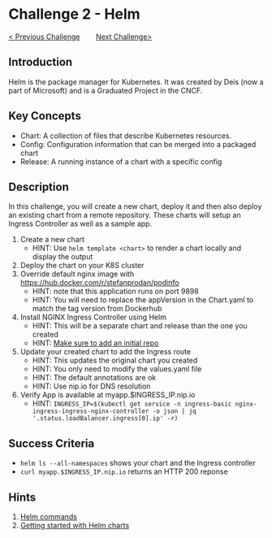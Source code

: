 # Challenge 2 - Helm

[< Previous Challenge](./01-setup.md)&nbsp;&nbsp;&nbsp;&nbsp;&nbsp;&nbsp;&nbsp;&nbsp;[Next Challenge>](./03-resiliency.md)

## Introduction

Helm is the package manager for Kubernetes.  It was created by Deis (now a part of Microsoft) and is a Graduated Project in the CNCF.

## Key Concepts

- Chart:  A collection of files that describe Kubernetes resources.
- Config: Configuration information that can be merged into a packaged chart
- Release:  A running instance of a chart with a specific config

## Description

In this challenge, you will create a new chart, deploy it and then also deploy an existing chart from a remote repository.  These charts will setup an Ingress Controller as well as a sample app.

1. Create a new chart
   - HINT: Use `helm template <chart>` to render a chart locally and display the output
1. Deploy the chart on your K8S cluster
1. Override default nginx image with <https://hub.docker.com/r/stefanprodan/podinfo>
   - HINT: note that this application runs on port 9898
   - HINT: You will need to replace the appVersion in the Chart.yaml to match the tag version from Dockerhub
1. Install NGINX Ingress Controller using Helm
   - HINT: This will be a separate chart and release than the one you created
   - HINT: [Make sure to add an initial repo](https://helm.sh/docs/intro/quickstart/#initialize-a-helm-chart-repository)
1. Update your created chart to add the Ingress route
   - HINT: This updates the original chart you created
   - HINT: You only need to modify the values.yaml file
   - HINT: The default annotations are ok
   - HINT: Use nip.io for DNS resolution
1. Verify App is available at myapp.$INGRESS_IP.nip.io
   - HINT: `INGRESS_IP=$(kubectl get service -n ingress-basic nginx-ingress-ingress-nginx-controller -o json |
 jq '.status.loadBalancer.ingress[0].ip' -r)`


## Success Criteria

* `helm ls --all-namespaces` shows your chart and the Ingress controller
* `curl myapp.$INGRESS_IP.nip.io` returns an HTTP 200 reponse

## Hints

1. [Helm commands](https://helm.sh/docs/helm/)
1. [Getting started with Helm charts](https://helm.sh/docs/chart_template_guide/getting_started)